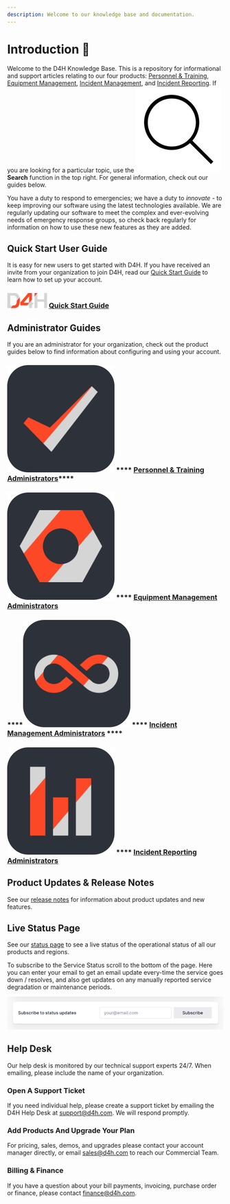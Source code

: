 ```yaml
---
description: Welcome to our knowledge base and documentation.
---
```


# Introduction 👋

Welcome to the D4H Knowledge Base. This is a repository for informational and support articles relating to our four products: [Personnel & Training](personnel-and-training/getting-started.md), [Equipment Management](equipment-management/getting-started.md), [Incident Management](incident-management/getting-started.md), and [Incident Reporting](incident-reporting/getting-started.md). If you are looking for a particular topic, use the <img src=".gitbook/assets/3134345-200.png" alt="" data-size="line">**Search** function in the top right. For general information, check out our guides below.&#x20;

You have a duty to respond to emergencies; we have a duty to _innovate_ - to keep improving our software using the latest technologies available. We are regularly updating our software to meet the complex and ever-evolving needs of emergency response groups, so check back regularly for information on how to use these new features as they are added.

## Quick Start User Guide

It is easy for new users to get started with D4H. If you have received an invite from your organization to join D4H, read our [Quick Start Guide](user-accounts/quick-start-guide/) to learn how to set up your account.

### <img src=".gitbook/assets/emaillogo.png" alt="" data-size="line"> [Quick Start Guide](user-accounts/quick-start-guide/)

## Administrator Guides

If you are an administrator for your organization, check out the product guides below to find information about configuring and using your account.&#x20;

### <img src=".gitbook/assets/PT-rounded.png" alt="" data-size="line"> **** [**Personnel & Training Administrators**](personnel-and-training/getting-started.md)****

### ****<img src=".gitbook/assets/EM-rounded.png" alt="" data-size="line"> **** [**Equipment Management Administrators**](equipment-management/getting-started.md)****

### ****<img src=".gitbook/assets/IM-rounded.png" alt="" data-size="line"> **** [**Incident Management Administrators**](incident-management/getting-started.md) ****&#x20;

### ****<img src=".gitbook/assets/IR-rounded.png" alt="" data-size="line"> **** [**Incident Reporting Administrators**](incident-reporting/getting-started.md)****

## Product Updates & Release Notes

See our [release notes](https://updates.d4htechnologies.com/) for information about product updates and new features.

## Live Status Page

See our [status page](https://status.d4h.com/) to see a live status of the operational status of all our products and regions.

To subscribe to the Service Status scroll to the bottom of the page. Here you can enter your email to get an email update every-time the service goes down / resolves, and also get updates on any manually reported service degradation or maintenance periods.

![](<.gitbook/assets/Screenshot 2022-05-26 at 12.48.29.png>)

## Help Desk

Our help desk is monitored by our technical support experts 24/7. When emailing, please include the name of your organization.&#x20;

### Open A Support Ticket

If you need individual help, please create a support ticket by emailing the D4H Help Desk at [support@d4h.com](mailto:support@d4h.com). We will respond promptly.

### Add Products And Upgrade Your Plan

For pricing, sales, demos, and upgrades please contact your account manager directly, or email [sales@d4h.com](mailto:sales@d4h.com) to reach our Commercial Team.

### Billing & Finance

If you have a question about your bill payments, invoicing, purchase order or finance, please contact [finance@d4h.com](mailto:finance@d4h.com).

